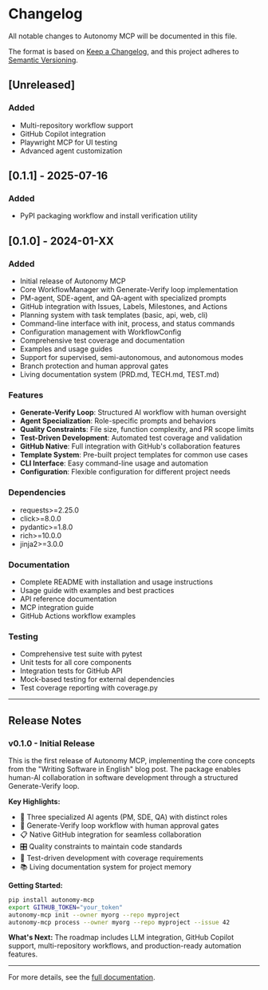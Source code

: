 # Changelog

All notable changes to Autonomy MCP will be documented in this file.

The format is based on [Keep a Changelog](https://keepachangelog.com/en/1.0.0/),
and this project adheres to [Semantic Versioning](https://semver.org/spec/v2.0.0.html).

## [Unreleased]

### Added
- Multi-repository workflow support
- GitHub Copilot integration
- Playwright MCP for UI testing
- Advanced agent customization

## [0.1.1] - 2025-07-16
### Added
- PyPI packaging workflow and install verification utility

## [0.1.0] - 2024-01-XX

### Added
- Initial release of Autonomy MCP
- Core WorkflowManager with Generate-Verify loop implementation
- PM-agent, SDE-agent, and QA-agent with specialized prompts
- GitHub integration with Issues, Labels, Milestones, and Actions
- Planning system with task templates (basic, api, web, cli)
- Command-line interface with init, process, and status commands
- Configuration management with WorkflowConfig
- Comprehensive test coverage and documentation
- Examples and usage guides
- Support for supervised, semi-autonomous, and autonomous modes
- Branch protection and human approval gates
- Living documentation system (PRD.md, TECH.md, TEST.md)

### Features
- **Generate-Verify Loop**: Structured AI workflow with human oversight
- **Agent Specialization**: Role-specific prompts and behaviors
- **Quality Constraints**: File size, function complexity, and PR scope limits
- **Test-Driven Development**: Automated test coverage and validation
- **GitHub Native**: Full integration with GitHub's collaboration features
- **Template System**: Pre-built project templates for common use cases
- **CLI Interface**: Easy command-line usage and automation
- **Configuration**: Flexible configuration for different project needs

### Dependencies
- requests>=2.25.0
- click>=8.0.0
- pydantic>=1.8.0
- rich>=10.0.0
- jinja2>=3.0.0

### Documentation
- Complete README with installation and usage instructions
- Usage guide with examples and best practices
- API reference documentation
- MCP integration guide
- GitHub Actions workflow examples

### Testing
- Comprehensive test suite with pytest
- Unit tests for all core components
- Integration tests for GitHub API
- Mock-based testing for external dependencies
- Test coverage reporting with coverage.py

---

## Release Notes

### v0.1.0 - Initial Release

This is the first release of Autonomy MCP, implementing the core concepts from the "Writing Software in English" blog post. The package enables human-AI collaboration in software development through a structured Generate-Verify loop.

**Key Highlights:**
- 🤖 Three specialized AI agents (PM, SDE, QA) with distinct roles
- 🔄 Generate-Verify loop workflow with human approval gates
- 📋 Native GitHub integration for seamless collaboration
- 🎛️ Quality constraints to maintain code standards
- 🧪 Test-driven development with coverage requirements
- 📚 Living documentation system for project memory

**Getting Started:**
```bash
pip install autonomy-mcp
export GITHUB_TOKEN="your_token"
autonomy-mcp init --owner myorg --repo myproject
autonomy-mcp process --owner myorg --repo myproject --issue 42
```

**What's Next:**
The roadmap includes LLM integration, GitHub Copilot support, multi-repository workflows, and production-ready automation features.

---

For more details, see the [full documentation](https://github.com/mehulbhardwaj/autonomy#readme).
